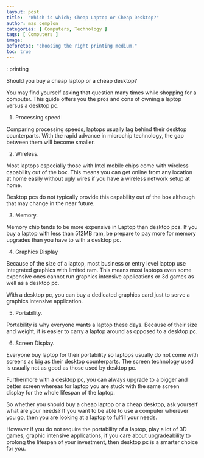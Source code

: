 ```yaml
---
layout: post
title:  "Which is which; Cheap Laptop or Cheap Desktop?"
author: mas cemplon
categories: [ Computers, Technology ]
tags: [ Computers ]
image: 
beforetoc: "choosing the right printing medium."
toc: true
---
```


:
printing



Should you buy a cheap laptop or a cheap desktop?

You may find yourself asking that question many times while shopping for a computer. This guide offers you the pros and cons of owning a laptop versus a desktop pc.

1. Processing speed 

Comparing processing speeds, laptops usually lag behind their desktop counterparts. With the rapid advance in microchip technology, the gap between them will become smaller.

2. Wireless.

Most laptops especially those with Intel mobile chips come with wireless capability out of the box. This means you can get online from any location at home easily without ugly wires if you have a wireless network setup at home. 

Desktop pcs do not typically provide this capability out of the box although that may change in the near future.

3. Memory.

Memory chip tends to be more expensive in Laptop than desktop pcs. If you buy a laptop with less than 512MB ram, be prepare to pay more for memory upgrades than you have to with a desktop pc.

4. Graphics Display

Because of the size of a laptop, most business or entry level laptop use integrated graphics with limited ram. This means most laptops even some expensive ones cannot run graphics intensive applications or 3d games as well as a desktop pc. 

With a desktop pc, you can buy a dedicated graphics card just to serve a graphics intensive application.

5. Portability.

Portability is why everyone wants a laptop these days. Because of their size and weight, it is easier to carry a laptop around as opposed to a desktop pc.

6. Screen Display.

Everyone buy laptop for their portability so laptops usually do not come with screens as big as their desktop counterparts. The screen technology used is usually not as good as those used by desktop pc. 

Furthermore with a desktop pc, you can always upgrade to a bigger and better screen whereas for laptop you are stuck with the same screen display for the whole lifespan of the laptop.

So whether you should buy a cheap laptop or a cheap desktop, ask yourself what are your needs? If you want to be able to use a computer wherever you go, then you are looking at a laptop to fulfill your needs. 

However if you do not require the portability of a laptop, play a lot of 3D games, graphic intensive applications, if you care about upgradeability to prolong the lifespan of your investment, then desktop pc is a smarter choice for you.


